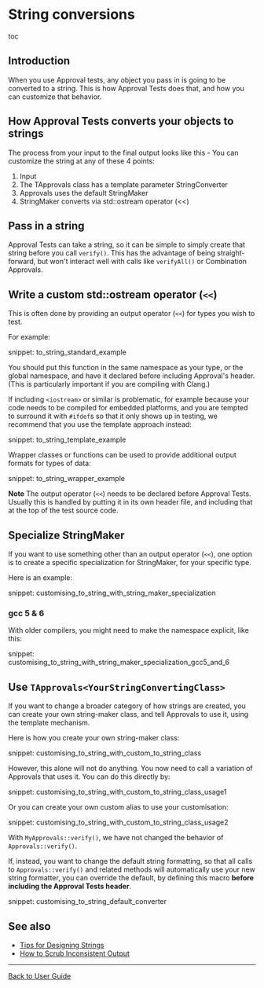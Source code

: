 <a id="top"></a>

# String conversions


toc

## Introduction

When you use Approval tests, any object you pass in is going to be converted to a string. This is how Approval Tests does that, and how you can customize that behavior.

## How Approval Tests converts your objects to strings

The process from your input to the final output looks like this - You can customize the string at any of these 4 points:

1. Input
1. The TApprovals class has a template parameter StringConverter
1. Approvals uses the default StringMaker
1. StringMaker converts via std::ostream operator (<<)

## Pass in a string

Approval Tests can take a string, so it can be simple to simply create that string before you call `verify()`.
This has the advantage of being straight-forward, but won't interact well with calls like `verifyAll()` or Combination Approvals.

## Write a custom std::ostream operator (`<<`)

This is often done by providing an output operator (`<<`) for types you wish to test.

For example:

snippet: to_string_standard_example

You should put this function in the same namespace as your type, or the global namespace, and have it declared before including Approval's header. (This is particularly important if you are compiling with Clang.)

If including `<iostream>` or similar is problematic, for example because your code needs to be compiled for embedded platforms, and you are tempted to surround it with `#ifdef`s so that it only shows up in testing, we recommend that you use the template approach instead:

snippet: to_string_template_example

Wrapper classes or functions can be used to provide additional output formats for types of data:

snippet: to_string_wrapper_example

**Note** The output operator (`<<`) needs to be declared before Approval Tests. Usually this is handled by putting it in its own header file, and including that at the top of the test source code.

## Specialize StringMaker

If you want to use something other than an output operator (`<<`), one option is to create a specific specialization for StringMaker, for your specific type.

Here is an example:

snippet: customising_to_string_with_string_maker_specialization

### gcc 5 & 6

With older compilers, you might need to make the namespace explicit, like this:

snippet: customising_to_string_with_string_maker_specialization_gcc5_and_6 

## Use `TApprovals<YourStringConvertingClass>`

If you want to change a broader category of how strings are created, you can create your own string-maker class,
and tell Approvals to use it, using the template mechanism.

Here is how you create your own string-maker class:

snippet: customising_to_string_with_custom_to_string_class

However, this alone will not do anything. You now need to call a variation of Approvals that uses it.
You can do this directly by:

snippet: customising_to_string_with_custom_to_string_class_usage1

Or you can create your own custom alias to use your customisation:

snippet: customising_to_string_with_custom_to_string_class_usage2

With `MyApprovals::verify()`, we have not changed the behavior of `Approvals::verify()`.

If, instead, you want to change the default string formatting, so that all calls to `Approvals::verify()` and related methods will automatically use your new string formatter, you can override the default, by defining this macro **before including the Approval Tests header**.

snippet: customising_to_string_default_converter

## See also

* [Tips for Designing Strings](/doc/explanations/TipsForDesigningStrings.md#top)
* [How to Scrub Inconsistent Output](/doc/how_tos/ScrubInconsistentOutput.md#top)



---

[Back to User Guide](/doc/README.md#top)
